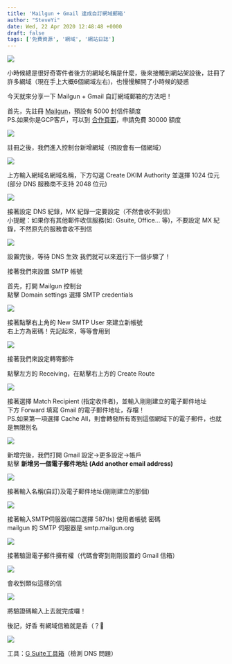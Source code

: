 ```yaml
---
title: 'Mailgun + Gmail 達成自訂網域郵箱'
author: "SteveYi"
date: Wed, 22 Apr 2020 12:48:48 +0000
draft: false
tags: ['免費資源', '網域', '網站日誌']
---
```


![](https://static-a1.steveyi.net/media/blog/2020/04/mailgungmail-14.jpg)

小時候總是很好奇寄件者後方的網域名稱是什麼，後來接觸到網站架設後，註冊了許多網域（現在手上大概6個網域左右)，也慢慢解開了小時候的疑惑

今天就來分享一下 Mailgun + Gmail 自訂網域郵箱的方法吧！

首先，先註冊 [Mailgun](https://www.mailgun.com/)，預設有 5000 封信件額度  
PS.如果你是GCP客戶，可以到 [合作頁面](https://www.mailgun.com/google/)，申請免費 30000 額度

![](https://static-a1.steveyi.net/media/blog/2020/04/mailgungmail-2-1920x1142.png)

註冊之後，我們進入控制台新增網域（預設會有一個網域）

![](https://static-a1.steveyi.net/media/blog/2020/04/mailgungmail-3-1920x1142.png)

上方輸入網域名網域名稱，下方勾選 Create DKIM Authority 並選擇 1024 位元(部分 DNS 服務商不支持 2048 位元)

![](https://static-a1.steveyi.net/media/blog/2020/04/mailgungmail-4.png)

接著設定 DNS 紀錄，MX 紀錄一定要設定（不然會收不到信）  
小提醒：如果你有其他郵件收信服務(如: Gsuite, Office… 等)，不要設定 MX 紀錄，不然原先的服務會收不到信

![](https://static-a1.steveyi.net/media/blog/2020/04/mailgungmail-5-1920x1142.png)

設置完後，等待 DNS 生效 我們就可以來進行下一個步驟了！

接著我們來設置 SMTP 帳號

首先，打開 Mailgun 控制台  
點擊 Domain settings 選擇 SMTP credentials

![](https://static-a1.steveyi.net/media/blog/2020/04/mailgungmail-6-1920x1142.png)

接著點擊右上角的 New SMTP User 來建立新帳號  
右上方為密碼！先記起來，等等會用到

![](https://static-a1.steveyi.net/media/blog/2020/04/mailgungmail-7-1920x1142.jpg)

接著我們來設定轉寄郵件

點擊左方的 Receiving，在點擊右上方的 Create Route

![](https://static-a1.steveyi.net/media/blog/2020/04/mailgungmail-8-1920x1142.jpg)

接著選擇 Match Recipient (指定收件者)，並輸入剛剛建立的電子郵件地址  
下方 Forward 填寫 Gmail 的電子郵件地址，存檔！  
PS.如果第一項選擇 Cache All，則會轉發所有寄到這個網域下的電子郵件，也就是無限別名

![](https://static-a1.steveyi.net/media/blog/2020/04/mailgungmail-9-1920x1142.jpg)

新增完後，我們打開 Gmail 設定→更多設定→帳戶  
點擊 **新增另一個電子郵件地址 (Add another email address)**

![](https://static-a1.steveyi.net/media/blog/2020/04/mailgungmail-1-1920x1142.jpg)

接著輸入名稱(自訂)及電子郵件地址(剛剛建立的那個)

![](https://static-a1.steveyi.net/media/blog/2020/04/mailgungmail-10.jpg)

接著輸入SMTP伺服器(端口選擇 587tls) 使用者帳號 密碼  
mailgun 的 SMTP 伺服器是 smtp.mailgun.org

![](https://static-a1.steveyi.net/media/blog/2020/04/mailgungmail-11.jpg)

接著驗證電子郵件擁有權（代碼會寄到剛剛設置的 Gmail 信箱）

![](https://static-a1.steveyi.net/media/blog/2020/04/mailgungmail-12.jpg)

會收到類似這樣的信

![](https://static-a1.steveyi.net/media/blog/2020/04/mailgungmail-13-1920x1142.jpg)

將驗證碼輸入上去就完成囉！

後記，好香 有網域信箱就是香（？🤩

![](https://static-a1.steveyi.net/media/blog/2020/04/mailgungmail-14.jpg)

工具：[G Suite工具箱](https://toolbox.googleapps.com/)（檢測 DNS 問題）
